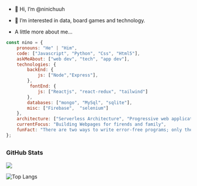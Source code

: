 - 👋 Hi, I’m @ninichuuh
- 👀 I’m interested in data, board games and technology.

- A little more about me...

```javascript
const nino = {
    pronouns: "He" | "Him",
    code: ["Javascript", "Python", "Css", "Html5"],
    askMeAbout: ["web dev", "tech", "app dev"],
    technologies: {
        backEnd: {
            js: ["Node","Express"],
        },
         fontEnd: {
            js: ["Reactjs", "react-redux", "tailwind"] 
        },
        databases: ["mongo", "MySql", "sqlite"],
        misc: ["Firebase",  "selenium"]
    },
    architecture: ["Serverless Architecture", "Progressive web applications", "Single page applications"],
    currentFocus: "Building Webpages for firends and family",
    funFact: "There are two ways to write error-free programs; only the third one works"
};
```
## <h3 align="left">GitHub Stats</h3>

<a href="">
  <img align="centre" src="https://github-readme-stats.vercel.app/api?username=ninichuuh&count_private=true&include_all_commits=true&show_icons=true&title_color=007bff&text_color=e7e7e7&icon_color=007bff&bg_color=171c28" />
<a />
  
![Top Langs](https://github-readme-stats.vercel.app/api/top-langs/?username=ninichuuh&layout=compact&title_color=007bff&text_color=e7e7e7&icon_color=007bff&bg_color=171c28)

<!---
ninichuuh/ninichuuh is a ✨ special ✨ repository because its `README.md` (this file) appears on your GitHub profile.
You can click the Preview link to take a look at your changes.
--->


